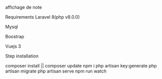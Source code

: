 affichage de note

Requirements
Laravel 8(php v8.0.0)
    
Mysql
    
Boostrap 
    
Vuejs 3


 Step installation
  
 composer install || composer update
 npm i 
 php artisan key:generate
 php artisan migrate 
 php artisan serve
 npm run watch


 




    


